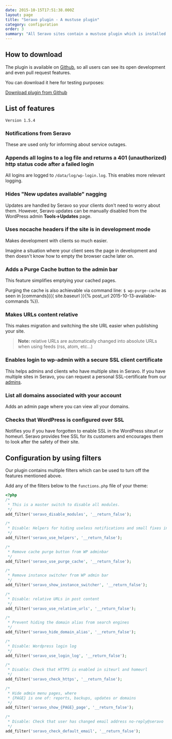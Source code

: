 ```yaml
---
date: 2015-10-15T17:51:38.000Z
layout: page
title: "Seravo plugin - A mustuse plugin"
category: configuration
order: 3
summary: "All Seravo sites contain a mustuse plugin which is installed by default. \nIt adds minor WordPress fixes, new features and helps Seravo inform clients about service outages."
---
```


## How to download
The plugin is available on [Github](https://github.com/Seravo/seravo-plugin), so all users can see its open development and even pull request features.

You can download it here for testing purposes:

<a class="btn btn-default" href="https://github.com/Seravo/seravo-plugin/releases"><i class="glyphicon glyphicon-download-alt"></i> Download plugin from Github</a>

## List of features
<code>Version 1.5.4</code>

### Notifications from Seravo
These are used only for informing about service outages.

### Appends all logins to a log file and returns a 401 (unauthorized) http status code after a failed login
All logins are logged to <code>/data/log/wp-login.log</code>. This enables more relevant logging.

### Hides "New updates available" nagging
Updates are handled by Seravo so your clients don't need to worry about them. However,
Seravo updates can be manually disabled from the WordPress admin <b>Tools->Updates</b> page.

### Uses nocache headers if the site is in development mode
Makes development with clients so much easier.

Imagine a situation where your client sees the page in development and then doesn't know how to empty the browser cache later on.

### Adds a Purge Cache button to the admin bar
This feature simplifies emptying your cached pages.

Purging the cache is also achievable via command line: ``` $ wp-purge-cache ``` as seen in [commands]({{ site.baseurl }}{% post_url 2015-10-13-available-commands %}).

### Makes URLs content relative
This makes migration and switching the site URL easier when publishing your site.

> **Note:** relative URLs are automatically changed into absolute URLs when using feeds (rss, atom, etc...)

### Enables login to wp-admin with a secure SSL client certificate

This helps admins and clients who have multiple sites in Seravo. If you have multiple sites in Seravo, you can request a personal SSL-certificate from our [admins](mailto:wordpress@seravo.com).

### List all domains associated with your account

Adds an admin page where you can view all your domains.

### Checks that WordPress is configured over SSL

Notifies you if you have forgotten to enable SSL in the WordPress siteurl or homeurl. Seravo provides free SSL for its customers and encourages them to look after the safety of their site.

## Configuration by using filters
Our plugin contains multiple filters which can be used to turn off the features mentioned above.

Add any of the filters below to the ```functions.php``` file of your theme:

```php
<?php
/*
 * This is a master switch to disable all modules.
 */
add_filter('seravo_disable_modules', '__return_false');

/*
 * Disable: Helpers for hiding useless notifications and small fixes in logging
 */
add_filter('seravo_use_helpers', '__return_false');

/*
 * Remove cache purge button from WP adminbar
 */
add_filter('seravo_use_purge_cache', '__return_false');

/*
 * Remove instance switcher from WP admin bar
 */
add_filter('seravo_show_instance_switcher', '__return_false');

/*
 * Disable: relative URLs in post content
 */
add_filter('seravo_use_relative_urls', '__return_false');

/*
 * Prevent hiding the domain alias from search engines
 */
add_filter('seravo_hide_domain_alias', '__return_false');

/*
 * Disable: Wordpress login log
 */
add_filter('seravo_use_login_log', '__return_false');

/*
 * Disable: Check that HTTPS is enabled in siteurl and homeurl
 */
add_filter('seravo_check_https', '__return_false');

/*
 * Hide admin menu pages, where
 * {PAGE} is one of: reports, backups, updates or domains
 */
add_filter('seravo_show_{PAGE}_page', '__return_false');

/*
 * Disable: Check that user has changed email address no-reply@seravo
 */
add_filter('seravo_check_default_email', '__return_false');
```
